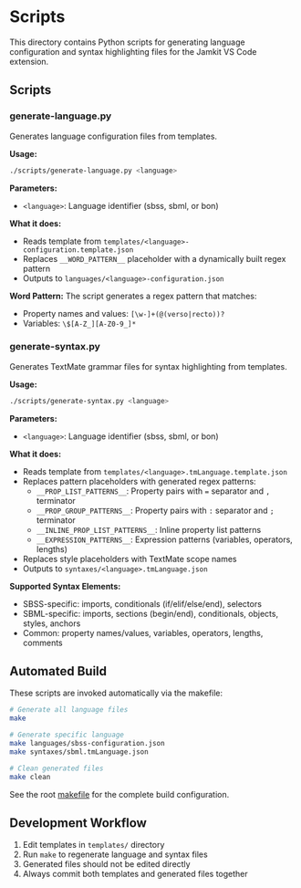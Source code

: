 # Scripts

This directory contains Python scripts for generating language configuration and syntax highlighting files for the Jamkit VS Code extension.

## Scripts

### generate-language.py

Generates language configuration files from templates.

**Usage:**
```bash
./scripts/generate-language.py <language>
```

**Parameters:**
- `<language>`: Language identifier (sbss, sbml, or bon)

**What it does:**
- Reads template from `templates/<language>-configuration.template.json`
- Replaces `__WORD_PATTERN__` placeholder with a dynamically built regex pattern
- Outputs to `languages/<language>-configuration.json`

**Word Pattern:**
The script generates a regex pattern that matches:
- Property names and values: `[\w-]+(@(verso|recto))?`
- Variables: `\$[A-Z_][A-Z0-9_]*`

### generate-syntax.py

Generates TextMate grammar files for syntax highlighting from templates.

**Usage:**
```bash
./scripts/generate-syntax.py <language>
```

**Parameters:**
- `<language>`: Language identifier (sbss, sbml, or bon)

**What it does:**
- Reads template from `templates/<language>.tmLanguage.template.json`
- Replaces pattern placeholders with generated regex patterns:
  - `__PROP_LIST_PATTERNS__`: Property pairs with `=` separator and `,` terminator
  - `__PROP_GROUP_PATTERNS__`: Property pairs with `:` separator and `;` terminator
  - `__INLINE_PROP_LIST_PATTERNS__`: Inline property list patterns
  - `__EXPRESSION_PATTERNS__`: Expression patterns (variables, operators, lengths)
- Replaces style placeholders with TextMate scope names
- Outputs to `syntaxes/<language>.tmLanguage.json`

**Supported Syntax Elements:**
- SBSS-specific: imports, conditionals (if/elif/else/end), selectors
- SBML-specific: imports, sections (begin/end), conditionals, objects, styles, anchors
- Common: property names/values, variables, operators, lengths, comments

## Automated Build

These scripts are invoked automatically via the makefile:

```bash
# Generate all language files
make

# Generate specific language
make languages/sbss-configuration.json
make syntaxes/sbml.tmLanguage.json

# Clean generated files
make clean
```

See the root [makefile](../makefile) for the complete build configuration.

## Development Workflow

1. Edit templates in `templates/` directory
2. Run `make` to regenerate language and syntax files
3. Generated files should not be edited directly
4. Always commit both templates and generated files together
